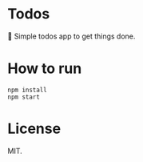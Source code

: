 # Todos
📌 Simple todos app to get things done.

# How to run
~~~~ 
npm install
npm start
~~~~

# License

MIT.